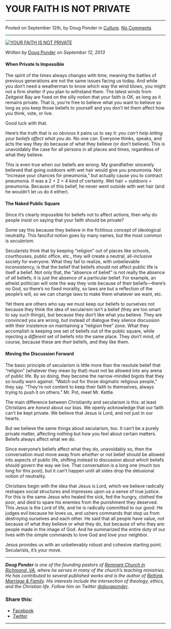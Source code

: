 YOUR FAITH IS NOT PRIVATE
=========================

* * *

Posted on September 12th, by Doug Ponder in [Culture](http://www.remnantresource.org/category/culture/). [No Comments](http://www.remnantresource.org/your-faith-is-not-private/#respond)

* * *

[![YOUR FAITH IS NOT PRIVATE](http://www.remnantresource.org/wp-content/uploads/2013/10/FaithNotPrivate.jpg)](http://www.remnantresource.org/wp-content/uploads/2013/10/FaithNotPrivate.jpg)  

_Written by_ [Doug Ponder](http://www.remnantresource.org/author/doug-ponder/ "Posts by Doug Ponder") _on September 12, 2013_

#### When Private Is Impossible

The spirit of the times always changes with time, meaning the battles of previous generations are not the same issues facing us today. And while you don’t need a weatherman to know which way the wind blows, you might not a firm shelter if you plan to withstand them. The latest winds from Zeitgeist Bay are fixed on the silly notion that your faith is OK, as long as it remains private. That is, you’re free to believe what you want to believe so long as you keep those beliefs to yourself and you don’t let them affect how you think, vote, or live.

Good luck with that.

Here’s the truth that is so obvious it pains us to say it: _you can’t help letting your beliefs affect what you do_. No one can. Everyone thinks, speaks, and acts the way they do because of what they believe (or don’t believe). This is unavoidably the case for all persons in all places and times, regardless of what they believe.

This is even true when our beliefs are wrong. My grandfather sincerely believed that going outdoors with wet hair would give you pneumonia. Not “increase your chances for pneumonia,” but actually cause you to contract pneumonia. It was a 2 + 2 = 4 kind of certainty. Wet hair + outdoors = pneumonia. Because of this belief, he never went outside with wet hair (and he wouldn’t let us do it either).

#### The Naked Public Square

Since it’s clearly impossible for beliefs not to affect actions, then why do people insist on saying that your faith should be private?

Some say this because they believe in the fictitious concept of ideological neutrality. This fanciful notion goes by many names, but the most common is _secularism_.

Secularists think that by keeping “religion” out of places like schools, courthouses, public office, etc., they will create a neutral, all-inclusive society for everyone. What they fail to realize, with unbelievable inconsistency, is that the belief that beliefs should not affect public life is itself a belief. Not only that, the “absence of belief” is not really the absence of _all_ beliefs; it is just the absence of a particular belief. For example, an atheist politician will vote the way they vote because of their beliefs—there’s no God, so there’s no fixed morality, so laws are but a reflection of the people’s will, so we can change laws to make them whatever we want, etc.

Yet there are others who say we must keep our beliefs to ourselves not because they think the idea of secularism isn’t a belief (they are too smart to say such things), but because they don’t like what you believe. They are convinced you are wrong, but instead of dialogue they silence discussion with their insistence on maintaining a “religion free” zone. What they accomplish is keeping one set of beliefs out of the public square, while injecting a _different_ set of beliefs into the same place. They don’t mind, of course, because these are _their_ beliefs, and they like them.

#### Moving the Discussion Forward

The basic principle of secularism is little more than the resolute belief that “religion” (whatever they mean by that) must not be allowed into any arena of public life. By so doing, they become the narrow-minded bigots that they so loudly warn against. “Watch out for those dogmatic religious people,” they say. “They’re not content to keep their faith to themselves, always trying to push it on others.” Mr. Pot, meet Mr. Kettle.

The main difference between Christianity and secularism is this: at least Christians are _honest_ about our bias. We openly acknowledge that our faith can’t be kept private. We believe that Jesus is Lord, and not just in our hearts.

But we believe the same things about secularism, too. It can’t be a purely private matter, affecting nothing but how you feel about certain matters. Beliefs always affect what we do.

Since everyone’s beliefs affect what they do, unavoidably so, then the conversation must move away from _whether_ or not belief should be allowed into aspects of public life, shifting instead to discussion about _which_ beliefs should govern the way we live. That conversation is a long one (much too long for this post), but it can’t happen until all sides drop the delusional notion of neutrality.

Christians begin with the idea that Jesus is Lord, which we believe radically reshapes social structures and impresses upon us a sense of true justice. For this is the same Jesus who healed the sick, fed the hungry, clothed the poor, and died to spare his enemies from the punishment they deserved. This Jesus is the Lord of life, and he is radically committed to our good. He judges evil because he loves us, and ushers commands that stop us from destroying ourselves and each other. He said that all people have value, not because of what they believe or what they do, but because of who they are: people made in the image of God. And he summarized the entire duty of our lives with the simple commands to love God and love your neighbor.

Jesus provides us with an unbelievably robust and cohesive starting point. Secularists, it’s your move.

* * *

_**Doug Ponder** is one of the founding pastors of [Remnant Church in Richmond, VA](http://www.remnantrichmond.org/), where he serves in many of the church’s teaching ministries. He has contributed to several published works and is the author of [Rethink Marriage & Family](http://www.remnantrichmond.org/mediafiles/uploaded/r/0e1604567_rethink-marriage-and-family-ebook.pdf). His interests include the intersection of theology, ethics, and the Christian life. Follow him on Twitter [@dougponder](https://twitter.com/dougponder)_.

### Share this:

*   [Facebook](http://www.remnantresource.org/your-faith-is-not-private/?share=facebook "Click to share on Facebook")
*   [Twitter](http://www.remnantresource.org/your-faith-is-not-private/?share=twitter "Click to share on Twitter")

  

* * *
